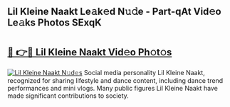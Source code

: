 ## Lil Kleine Naakt Le𝚊k𝚎d N𝚞𝚍e - Part-qAt Vid𝚎o Le𝚊ks Photos SExqK

# <h2><a href="http://fb943n.evod.top/?m=Lil+Kleine+Naakt">🔗 👉🔴 Lil Kleine Naakt Vid𝚎o Ph𝚘t𝚘s</a></h2>

[![Lil Kleine Naakt N𝚞d𝚎s](https://i.imgur.com/8V9OHl7.gif)](http://fb943n.evod.top/?m=Lil+Kleine+Naakt)
Social media personality Lil Kleine Naakt, recognized for sharing lifestyle and dance content, including dance trend performances and mini vlogs. Many public figures Lil Kleine Naakt have made significant contributions to society. 
